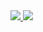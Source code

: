 <a href="https://github.com/m4aaster/github-readme-stats">
  <img align="top" src="https://github-readme-stats.vercel.app/api?username=m4aaster&show_icons=true&theme=github_dark" />
</a>
<b href="https://github.com/m4aaster/convoychat">
  <img align="bottom" src="https://github-readme-stats.vercel.app/api/top-langs/?username=m4aaster&theme=github_dark" />
</b>
